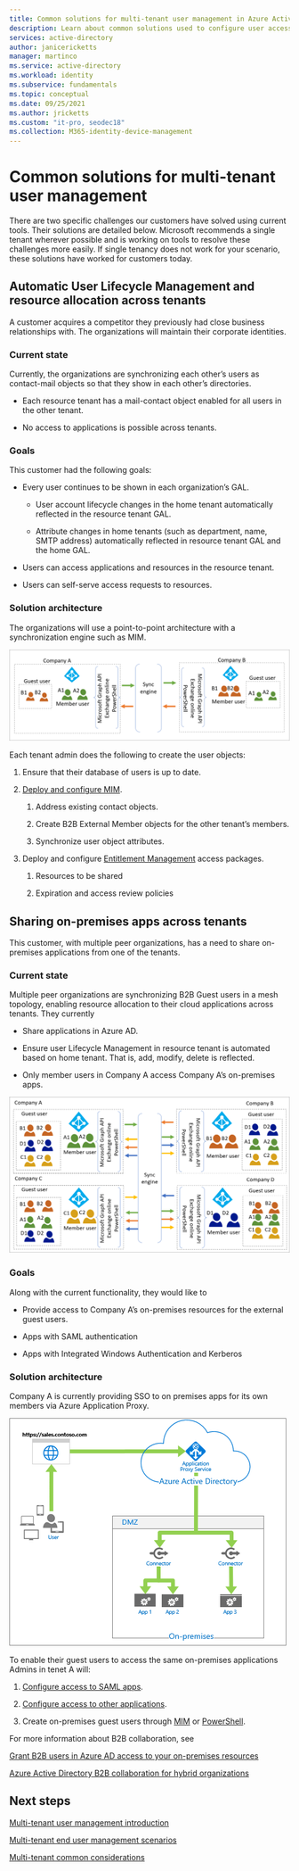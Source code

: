 ```yaml
---
title: Common solutions for multi-tenant user management in Azure Active Directory
description: Learn about common solutions used to configure user access across Azure Active Directory tenants with guest accounts 
services: active-directory
author: janicericketts
manager: martinco
ms.service: active-directory
ms.workload: identity
ms.subservice: fundamentals
ms.topic: conceptual
ms.date: 09/25/2021
ms.author: jricketts
ms.custom: "it-pro, seodec18"
ms.collection: M365-identity-device-management
---
```


# Common solutions for multi-tenant user management

There are two specific challenges our customers have solved using current tools. Their solutions are detailed below. Microsoft recommends a single tenant wherever possible and is working on tools to resolve these challenges more easily. If single tenancy does not work for your scenario, these solutions have worked for customers today. 

## Automatic User Lifecycle Management and resource allocation across tenants

A customer acquires a competitor they previously had close business relationships with. The organizations will maintain their corporate identities.

### Current state

Currently, the organizations are synchronizing each other’s users as contact-mail objects so that they show in each other’s directories. 

* Each resource tenant has a mail-contact object enabled for all users in the other tenant.

* No access to applications is possible across tenants.

### Goals

This customer had the following goals:

* Every user continues to be shown in each organization’s GAL.

   * User account lifecycle changes in the home tenant automatically reflected in the resource tenant GAL. 

   * Attribute changes in home tenants (such as department, name, SMTP address) automatically reflected in resource tenant GAL and the home GAL.

* Users can access applications and resources in the resource tenant.

* Users can self-serve access requests to resources.

### Solution architecture 

The organizations will use a point-to-point architecture with a synchronization engine such as MIM.

![Example of a point-to-point architecture](media/multi-tenant-common-solutions/point-to-point-sync.png)

Each tenant admin does the following to create the user objects:

1. Ensure that their database of users is up to date.

1. [Deploy and configure MIM](/microsoft-identity-manager/microsoft-identity-manager-deploy).

   1. Address existing contact objects.

   1. Create B2B External Member objects for the other tenant’s members.

   1. Synchronize user object attributes.

1. Deploy and configure [Entitlement Management](../governance/entitlement-management-overview.md) access packages.

   1. Resources to be shared

   1. Expiration and access review policies

## Sharing on-premises apps across tenants

This customer, with multiple peer organizations, has a need to share on-premises applications from one of the tenants.

### Current state

Multiple peer organizations are synchronizing B2B Guest users in a mesh topology, enabling resource allocation to their cloud applications across tenants. They currently

* Share applications in Azure AD.

* Ensure user Lifecycle Management in resource tenant is automated based on home tenant. That is, add, modify, delete is reflected.

* Only member users in Company A access Company A’s on-premises apps.

![Multi-tenant scenario](media/multi-tenant-user-management-scenarios/mesh.png)

### Goals

Along with the current functionality, they would like to

* Provide access to Company A’s on-premises resources for the external guest users. 

* Apps with SAML authentication

* Apps with Integrated Windows Authentication and Kerberos

### Solution architecture

Company A is currently providing SSO to on premises apps for its own members via Azure Application Proxy.

![Example of appliction access](media/multi-tenant-common-solutions/app-access-scenario.png)

To enable their guest users to access the same on-premises applications Admins in tenet A will:

1. [Configure access to SAML apps](../external-identities/hybrid-cloud-to-on-premises.md#access-to-saml-apps).

2. [Configure access to other applications](../external-identities/hybrid-cloud-to-on-premises.md#access-to-iwa-and-kcd-apps).

3. Create on-premises guest users through [MIM](../external-identities/hybrid-cloud-to-on-premises.md#create-b2b-guest-user-objects-through-mim) or [PowerShell](https://www.microsoft.com/en-us/download/details.aspx?id=51495).

For more information about B2B collaboration, see

[Grant B2B users in Azure AD access to your on-premises resources](../external-identities/hybrid-cloud-to-on-premises.md)

[Azure Active Directory B2B collaboration for hybrid organizations](../external-identities/hybrid-organizations.md)

## Next steps
[Multi-tenant user management introduction](multi-tenant-user-management-introduction.md)

[Multi-tenant end user management scenarios](multi-tenant-user-management-scenarios.md)

[Multi-tenant common considerations](multi-tenant-common-considerations.md)
